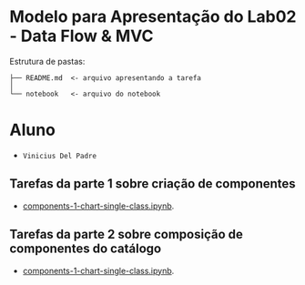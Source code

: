 # Modelo para Apresentação do Lab02 - Data Flow & MVC

Estrutura de pastas:

~~~
├── README.md  <- arquivo apresentando a tarefa
│
└── notebook   <- arquivo do notebook
~~~

# Aluno
* `Vinicius Del Padre`

## Tarefas da parte 1 sobre criação de componentes

* [components-1-chart-single-class.ipynb](notebook/components-1-chart-single-class.ipynb). 


## Tarefas da parte 2 sobre composição de componentes do catálogo

* [components-1-chart-single-class.ipynb](notebook/components-4-catalog.ipynb). 
